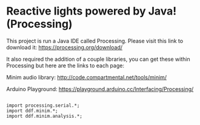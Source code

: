 <h1> Reactive lights powered by Java! (Processing)</h1>

This project is run a Java IDE called Processing. Please visit this link to download it:
https://processing.org/download/

It also required the addition of a couple libraries, you can get these within Processing but here are the links to each page: 

Minim audio library: http://code.compartmental.net/tools/minim/
    
Arduino Playground: https://playground.arduino.cc/Interfacing/Processing/



<p style="background-color: #e2e2e2; overflow: auto;"> 
    
    import processing.serial.*;
    import ddf.minim.*;
    import ddf.minim.analysis.*;
</p>
